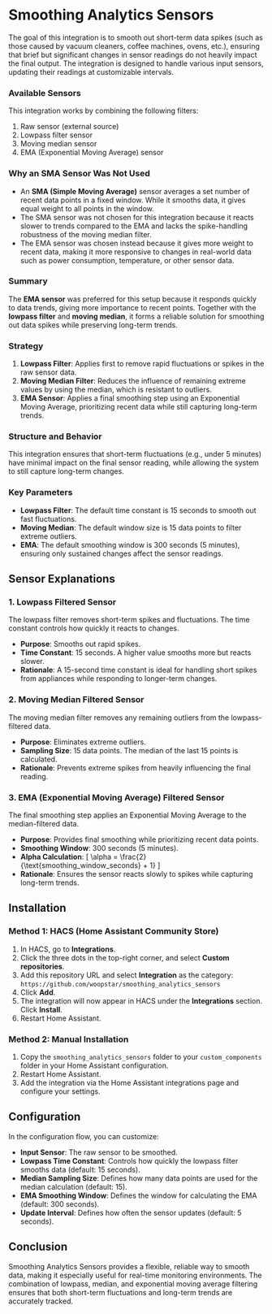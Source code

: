# Smoothing Analytics Sensors

The goal of this integration is to smooth out short-term data spikes (such as those caused by vacuum cleaners, coffee machines, ovens, etc.), ensuring that brief but significant changes in sensor readings do not heavily impact the final output. The integration is designed to handle various input sensors, updating their readings at customizable intervals.

### Available Sensors

This integration works by combining the following filters:
1. Raw sensor (external source)
2. Lowpass filter sensor
3. Moving median sensor
4. EMA (Exponential Moving Average) sensor

### Why an SMA Sensor Was Not Used

- An **SMA (Simple Moving Average)** sensor averages a set number of recent data points in a fixed window. While it smooths data, it gives equal weight to all points in the window.
- The SMA sensor was not chosen for this integration because it reacts slower to trends compared to the EMA and lacks the spike-handling robustness of the moving median filter.
- The EMA sensor was chosen instead because it gives more weight to recent data, making it more responsive to changes in real-world data such as power consumption, temperature, or other sensor data.

### Summary

The **EMA sensor** was preferred for this setup because it responds quickly to data trends, giving more importance to recent points. Together with the **lowpass filter** and **moving median**, it forms a reliable solution for smoothing out data spikes while preserving long-term trends.

### Strategy

1. **Lowpass Filter**: Applies first to remove rapid fluctuations or spikes in the raw sensor data.
2. **Moving Median Filter**: Reduces the influence of remaining extreme values by using the median, which is resistant to outliers.
3. **EMA Sensor**: Applies a final smoothing step using an Exponential Moving Average, prioritizing recent data while still capturing long-term trends.

### Structure and Behavior

This integration ensures that short-term fluctuations (e.g., under 5 minutes) have minimal impact on the final sensor reading, while allowing the system to still capture long-term changes.

### Key Parameters

- **Lowpass Filter**: The default time constant is 15 seconds to smooth out fast fluctuations.
- **Moving Median**: The default window size is 15 data points to filter extreme outliers.
- **EMA**: The default smoothing window is 300 seconds (5 minutes), ensuring only sustained changes affect the sensor readings.

## Sensor Explanations

### 1. Lowpass Filtered Sensor

The lowpass filter removes short-term spikes and fluctuations. The time constant controls how quickly it reacts to changes.

- **Purpose**: Smooths out rapid spikes.
- **Time Constant**: 15 seconds. A higher value smooths more but reacts slower.
- **Rationale**: A 15-second time constant is ideal for handling short spikes from appliances while responding to longer-term changes.

### 2. Moving Median Filtered Sensor

The moving median filter removes any remaining outliers from the lowpass-filtered data.

- **Purpose**: Eliminates extreme outliers.
- **Sampling Size**: 15 data points. The median of the last 15 points is calculated.
- **Rationale**: Prevents extreme spikes from heavily influencing the final reading.

### 3. EMA (Exponential Moving Average) Filtered Sensor

The final smoothing step applies an Exponential Moving Average to the median-filtered data.

- **Purpose**: Provides final smoothing while prioritizing recent data points.
- **Smoothing Window**: 300 seconds (5 minutes).
- **Alpha Calculation**:
  \[
  \alpha = \frac{2}{\text{smoothing\_window\_seconds} + 1}
  \]
- **Rationale**: Ensures the sensor reacts slowly to spikes while capturing long-term trends.

## Installation

### Method 1: HACS (Home Assistant Community Store)
1. In HACS, go to **Integrations**.
2. Click the three dots in the top-right corner, and select **Custom repositories**.
3. Add this repository URL and select **Integration** as the category:
   `https://github.com/woopstar/smoothing_analytics_sensors`
4. Click **Add**.
5. The integration will now appear in HACS under the **Integrations** section. Click **Install**.
6. Restart Home Assistant.

### Method 2: Manual Installation
1. Copy the `smoothing_analytics_sensors` folder to your `custom_components` folder in your Home Assistant configuration.
2. Restart Home Assistant.
3. Add the integration via the Home Assistant integrations page and configure your settings.

## Configuration

In the configuration flow, you can customize:
- **Input Sensor**: The raw sensor to be smoothed.
- **Lowpass Time Constant**: Controls how quickly the lowpass filter smooths data (default: 15 seconds).
- **Median Sampling Size**: Defines how many data points are used for the median calculation (default: 15).
- **EMA Smoothing Window**: Defines the window for calculating the EMA (default: 300 seconds).
- **Update Interval**: Defines how often the sensor updates (default: 5 seconds).

## Conclusion

Smoothing Analytics Sensors provides a flexible, reliable way to smooth data, making it especially useful for real-time monitoring environments. The combination of lowpass, median, and exponential moving average filtering ensures that both short-term fluctuations and long-term trends are accurately tracked.
